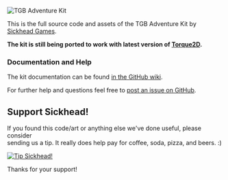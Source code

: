    ![TGB Adventure Kit](http://web.archive.org/liveweb/http://static.garagegames.com/static/pg/productpages/adventure-kit/adkit_greenmast.jpg)


This is the full source code and assets of the TGB Adventure Kit by [Sickhead Games](http://www.sickhead.com/).

**The kit is still being ported to work with latest version of [Torque2D](https://github.com/GarageGames/Torque2D).**


### Documentation and Help

The kit documentation can be found [in the GitHub wiki](https://github.com/SickheadGames/AdventureKit/wiki).

For further help and questions feel free to [post an issue on GitHub](https://github.com/SickheadGames/AdventureKit/issues).


## Support Sickhead!

If you found this code/art or anything else we've done useful, please consider  
sending us a tip.  It really does help pay for coffee, soda, pizza, and beers. :)


  [ ![Tip Sickhead!](https://www.paypalobjects.com/en_US/i/btn/btn_donate_LG.gif)](https://www.paypal.com/cgi-bin/webscr?cmd=_s-xclick&hosted_button_id=3X589QTLX434G)

  
Thanks for your support!
